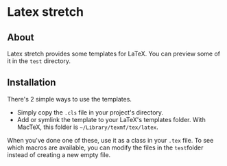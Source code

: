 # Latex stretch
## About

Latex stretch provides some templates for LaTeX. You can preview some of it in the `test` directory.

## Installation

There's 2 simple ways to use the templates.

* Simply copy the `.cls` file in your project's directory.
* Add or symlink the template to your LaTeX's templates folder. With MacTeX, this folder is `~/Library/texmf/tex/latex`.

When you've done one of these, use it as a class in your `.tex` file. To see which macros are available, you can modify the files in the `test`folder instead of creating a new empty file.

